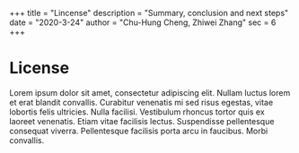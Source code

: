 +++
title = "Lincense"
description = "Summary, conclusion and next steps"
date = "2020-3-24"
author = "Chu-Hung Cheng, Zhiwei Zhang"
sec = 6
+++

# License

Lorem ipsum dolor sit amet, consectetur adipiscing elit. Nullam luctus lorem et erat blandit convallis. Curabitur venenatis mi sed risus egestas, vitae lobortis felis ultricies. Nulla facilisi. Vestibulum rhoncus tortor quis ex laoreet venenatis. Etiam vitae facilisis lectus. Suspendisse pellentesque consequat viverra. Pellentesque facilisis porta arcu in faucibus. Morbi convallis.




